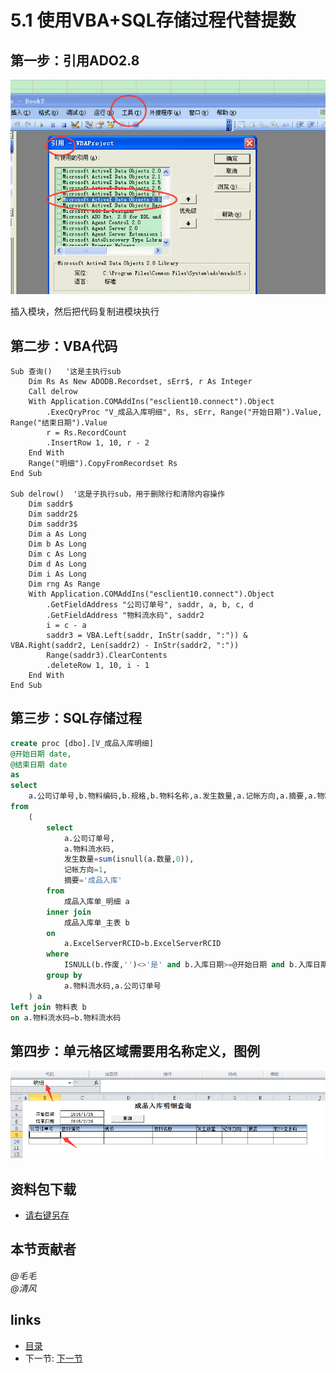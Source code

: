 # 5.1 使用VBA+SQL存储过程代替提数

## 第一步：引用ADO2.8
![](images/5.1.1.png?raw=true)
 
插入模块，然后把代码复制进模块执行

## 第二步：VBA代码
```vba
Sub 查询()   '这是主执行sub
	Dim Rs As New ADODB.Recordset, sErr$, r As Integer
	Call delrow
	With Application.COMAddIns("esclient10.connect").Object
		.ExecQryProc "V_成品入库明细", Rs, sErr, Range("开始日期").Value, Range("结束日期").Value
		r = Rs.RecordCount
		.InsertRow 1, 10, r - 2
	End With
	Range("明细").CopyFromRecordset Rs
End Sub

Sub delrow()  '这是子执行sub，用于删除行和清除内容操作
	Dim saddr$
	Dim saddr2$
	Dim saddr3$
	Dim a As Long
	Dim b As Long
	Dim c As Long
	Dim d As Long
	Dim i As Long
	Dim rng As Range
	With Application.COMAddIns("esclient10.connect").Object
		.GetFieldAddress "公司订单号", saddr, a, b, c, d
		.GetFieldAddress "物料流水码", saddr2
		i = c - a
		saddr3 = VBA.Left(saddr, InStr(saddr, ":")) & VBA.Right(saddr2, Len(saddr2) - InStr(saddr2, ":"))
		Range(saddr3).ClearContents
		.deleteRow 1, 10, i - 1
	End With
End Sub
```

## 第三步：SQL存储过程
```sql
create proc [dbo].[V_成品入库明细]
@开始日期 date,
@结束日期 date
as
select
	a.公司订单号,b.物料编码,b.规格,b.物料名称,a.发生数量,a.记帐方向,a.摘要,a.物料流水码
from
	(
		select
			a.公司订单号,
			a.物料流水码,
			发生数量=sum(isnull(a.数量,0)),
			记帐方向=1,
			摘要='成品入库'
		from
			成品入库单_明细 a
		inner join
			成品入库单_主表 b
		on
			a.ExcelServerRCID=b.ExcelServerRCID
		where
			ISNULL(b.作废,'')<>'是' and b.入库日期>=@开始日期 and b.入库日期<=@结束日期
		group by
			a.物料流水码,a.公司订单号
	) a
left join 物料表 b
on a.物料流水码=b.物料流水码
```

## 第四步：单元格区域需要用名称定义，图例
![](images/5.1.2.png?raw=true)

## 资料包下载
* [请右键另存](files/5.1.zip)

## 本节贡献者
*@毛毛*  
*@清风*

## links
  * [目录](<preface.md>)
  * 下一节: [下一节](<05.2.md>)
